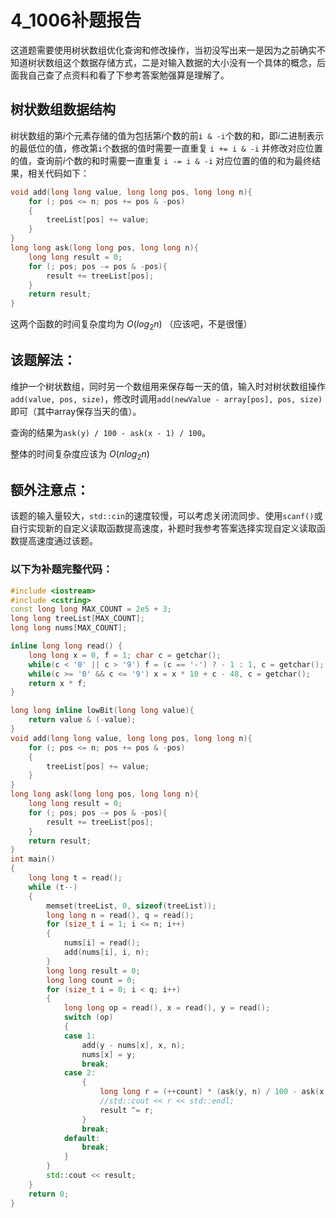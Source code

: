 # 4_1006补题报告

这道题需要使用树状数组优化查询和修改操作，当初没写出来一是因为之前确实不知道树状数组这个数据存储方式，二是对输入数据的大小没有一个具体的概念，后面我自己查了点资料和看了下参考答案勉强算是理解了。

## 树状数组数据结构

树状数组的第$i$个元素存储的值为包括第$i$个数的前`i & -i`个数的和，即$i$二进制表示的最低位的值，修改第`i`个数据的值时需要一直重复 `i += i & -i` 并修改对应位置的值，查询前$i$个数的和时需要一直重复 `i -= i & -i` 对应位置的值的和为最终结果，相关代码如下：

```cpp
void add(long long value, long long pos, long long n){
    for (; pos <= n; pos += pos & -pos)
    {
        treeList[pos] += value;
    }
}
long long ask(long long pos, long long n){
    long long result = 0;
    for (; pos; pos -= pos & -pos){
        result += treeList[pos];
    }
    return result;
}
```

这两个函数的时间复杂度均为 $O(log_2n)$ （应该吧，不是很懂）

## 该题解法：

维护一个树状数组，同时另一个数组用来保存每一天的值，输入时对树状数组操作`add(value, pos, size)`，修改时调用`add(newValue - array[pos], pos, size)`即可（其中array保存当天的值）。

查询的结果为`ask(y) / 100 - ask(x - 1) / 100`。

整体的时间复杂度应该为 $O(nlog_2n)$

## 额外注意点：

该题的输入量较大，`std::cin`的速度较慢，可以考虑关闭流同步、使用`scanf()`或自行实现新的自定义读取函数提高速度，补题时我参考答案选择实现自定义读取函数提高速度通过该题。

### 以下为补题完整代码：

```cpp
#include <iostream>
#include <cstring>
const long long MAX_COUNT = 2e5 + 3;
long long treeList[MAX_COUNT];
long long nums[MAX_COUNT];

inline long long read() {
	long long x = 0, f = 1; char c = getchar();
	while(c < '0' || c > '9') f = (c == '-') ? - 1 : 1, c = getchar();
	while(c >= '0' && c <= '9') x = x * 10 + c - 48, c = getchar();
	return x * f;
}

long long inline lowBit(long long value){
    return value & (-value);
}
void add(long long value, long long pos, long long n){
    for (; pos <= n; pos += pos & -pos)
    {
        treeList[pos] += value;
    }
}
long long ask(long long pos, long long n){
    long long result = 0;
    for (; pos; pos -= pos & -pos){
        result += treeList[pos];
    }
    return result;
}
int main()
{
    long long t = read();
    while (t--)
    {
        memset(treeList, 0, sizeof(treeList));
        long long n = read(), q = read();
        for (size_t i = 1; i <= n; i++)
        {
            nums[i] = read();
            add(nums[i], i, n);
        }
        long long result = 0;
        long long count = 0;
        for (size_t i = 0; i < q; i++)
        {
            long long op = read(), x = read(), y = read();
            switch (op)
            {
            case 1:
                add(y - nums[x], x, n);
                nums[x] = y;
                break;
            case 2:
                {
                    long long r = (++count) * (ask(y, n) / 100 - ask(x - 1, n) / 100);
                    //std::cout << r << std::endl;
                    result ^= r;
                }
                break;
            default:
                break;
            }
        }
        std::cout << result;
    }
    return 0;
}
```
